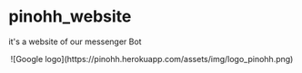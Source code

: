 # pinohh_website
it's a website of our messenger Bot
<center>
![Google logo](https://pinohh.herokuapp.com/assets/img/logo_pinohh.png)
</center>
